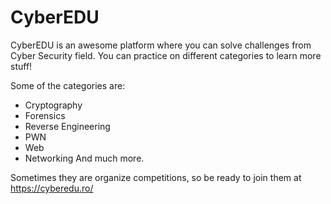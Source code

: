 # CyberEDU

CyberEDU is an awesome platform where you can solve challenges from Cyber Security field.
You can practice on different categories to learn more stuff!

Some of the categories are:
- Cryptography
- Forensics
- Reverse Engineering
- PWN
- Web
- Networking
And much more.

Sometimes they are organize competitions, so be ready to join them at https://cyberedu.ro/